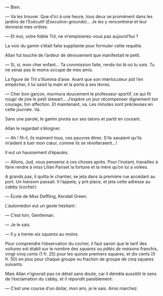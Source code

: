 — Bien.

— Va les trouver. Que d’ici à une heure, tous deux se promènent dans les
jardins de l’Exécutif (_Executive-grounds_)… Je les y rencontrerai et leur
donnerai mes ordres.

— Et moi, votre fidèle Tril, ne m’emploierez-vous pas aujourd’hui ?

La voix du gamin s’était faite suppliante pour formuler cette requête.

Allan fut touché de l’ardeur de dévouement que manifestait le petit.

— Si, si, mon cher enfant… Ta commission faite, rends-toi _là où tu sais_.
Tu ne seras pas le moins occupé de mes amis.

La figure de Tril s’illumina d’aise. Avant que son interlocuteur pût l’en
empêcher, il lui saisit la main et la porta à ses lèvres.

— Cher bon garçon, murmura doucement le professeur sportif, ce qui fit rougir de joie le petit stewart… J’espère un jour récompenser dignement
ton courage, ton affection. Et maintenant, va. Les minutes sont précieuses
en cette journée. Va.

Sans une parole, le gamin pivota sur ses talons et partit en courant.

Allan le regardait s’éloigner.

— Ah ! fit-il, ils maiment tous, ces pauvres êtres. S’ils savaient qu’ils
m’aident à tuer mon cœur, comme ils se révolteraient…!

Il eut un haussement d’épaules.

— Allons, Jud, vous penserez à ces choses après. Pour l’instant, travaillez
à faire rendre à miss Lilian Pariset la fortune et la mère qu’on lui a volées.

A grands pas, il quitta le chantier, se jeta dans la première rue accédant
au port. Un _hansom_ passait. Il l’appela, y prit place, et jeta cette adresse au _cabby_ (cocher):

— École de Miss Deffling, Kendall Green.

L’automédon eut un geste hésitant :

— C’est loin, Gentleman.

— Je le sais.

— Il y a trente-six _squares_ au moins.

Pour comprendre l’observation du cocher, il faut savoir que le tarif des
voitures est établi sur le nombre des _squares_ ou _pâtés de maisons_ franchis, vingt-cinq _cents_ (1 fr. 25) pour les quinze premiers squares, et dix cents (0 fr. 50) en plus pour chaque groupe ou fraction de groupe de cinq squares suivants.

Mais Allan n’ignorait pas ce détail sans doute, car il démêla aussitôt le
sens de l’exclamation du cabby, et il répondit paisiblement :

— C’est une course d’un dollar, mon ami, je le sais. Ainsi marchez.
